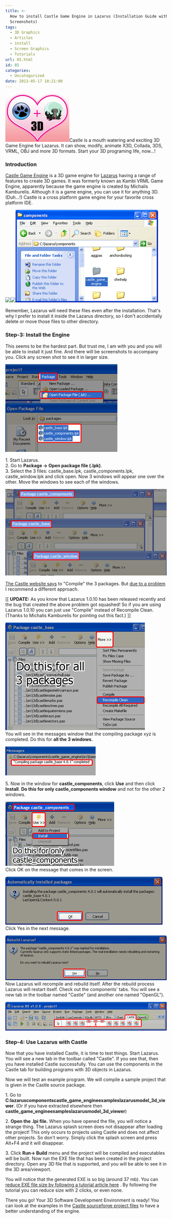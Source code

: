 ```yaml
---
title: >-
  How to install Castle Game Engine in Lazarus (Installation Guide with
  Screenshots)
tags:
  - 3D Graphics
  - Articles
  - install
  - Screen Graphics
  - Tutorials
url: 85.html
id: 85
categories:
  - Uncategorized
date: 2013-05-17 18:21:00
---
```


![](how-to-install-castle-game-engine-in/lazarus-and-castle-3d.jpg)Castle is a mouth watering and exciting 3D Game Engine for Lazarus. It can show, modify, animate X3D, Collada, 3DS, VRML, OBJ and more 3D formats. Start your 3D programing life, now...!  
  
  

### Introduction

[Castle Game Engine](http://castle-engine.sourceforge.net/) is a 3D game engine for [Lazarus](http://www.lazarus.freepascal.org/) having a range of features to create 3D games. It was formerly known as Kambi VRML Game Engine, apparently because the game engine is created by Michalis Kamburelis. Although it is a game engine, you can use it for anything 3D. (Duh...!) Castle is a cross platform game engine for your favorite cross platform IDE.  
  
![](http://2.bp.blogspot.com/-O5lgEh6_zBM/UZZuVYSFZDI/AAAAAAAAA00/XTkdjdReqzI/s1600/castle_screen_demo_1.jpg)![](http://1.bp.blogspot.com/-D0F2y_Ef_pg/UZZuq5N1IJI/AAAAAAAAA08/gNvgZrFJOU8/s1600/castle_sunset.jpg)![](how-to-install-castle-game-engine-in/copy-to-components.gif)  
  
Remember, Lazarus will need these files even after the installation. That's why I prefer to install it inside the Lazarus directory, so I don't accidentally delete or move those files to other directory.  
  

### Step-3: Install the Engine

This seems to be the hardest part. But trust me, I am with you and you will be able to install it just fine. And there will be screenshots to accompany you. Click any screen shot to see it in larger size.  
  
![](how-to-install-castle-game-engine-in/select-3-lpks.gif)  
  
1\. Start Lazarus.  
2\. Go to **Package -> Open package file (.lpk)**.  
3\. Select the 3 files: castle\_base.lpk, castle\_components.lpk, castle\_window.lpk and click open. Now 3 windows will appear one over the other. Move the windows to see each of the windows.  
  
![](how-to-install-castle-game-engine-in/3-package-windows.gif)  
  
[The Castle website says](http://castle-engine.sourceforge.net/tutorial_install.php) to "Compile" the 3 packages. But [due to a problem](http://www.lazarus.freepascal.org/index.php?topic=10984.0) I recommend a different approach.  
  
\[\[ **UPDATE:** As you know that Lazarus 1.0.10 has been released recently and the bug that created the above problem got squashed! So if you are using Lazarus 1.0.10 you can just use "Compile" instead of Recompile Clean. (Thanks to Michalis Kamburelis for pointing out this fact.) \]\]  
  
![](how-to-install-castle-game-engine-in/recompile-clean.gif)  
You will see in the messages window that the compiling package xyz is completed. Do this for **all the 3 windows.**  
  
![](how-to-install-castle-game-engine-in/compiling-finished.gif)  
  
  
5\. Now in the window for **castle\_components**, click **Use** and then click **Install**. **Do this for only castle\_components window** and not for the other 2 windows.  
  
![](how-to-install-castle-game-engine-in/lpk_install.gif)  
Click OK on the message that comes in the screen.  
  
![](how-to-install-castle-game-engine-in/install-message.gif)  
Click Yes in the next message.  
  
![](how-to-install-castle-game-engine-in/install-message2.gif)  
Now Lazarus will recompile and rebuild itself. After the rebuild process Lazarus will restart itself. Check out the components' tabs. You will see a new tab in the toolbar named "Castle" (and another one named "OpenGL").  
  
![](how-to-install-castle-game-engine-in/castle-component-toolbar.gif)  
  

### Step-4: Use Lazarus with Castle

  
Now that you have installed Castle, it is time to test things. Start Lazarus. You will see a new tab in the toolbar called "Castle". If you see that, then you have installed Castle successfully. You can use the components in the Castle tab for building programs with 3D objects in Lazarus.  
  
Now we will test an example program. We will compile a sample project that is given in the Castle source package.  
  
1\. Go to **C:lazaruscomponentscastle\_game\_engineexampleslazarusmodel\_3d\_viewer**. (Or if you have extracted elsewhere then **castle\_game\_engineexampleslazarusmodel\_3d\_viewer**)  
  
2\. **Open the .lpi file.** When you have opened the file, you will notice a strange thing. The Lazarus splash screen does not disappear after loading the project! This only occurs to projects using Castle and does not affect other projects. So don't worry. Simply click the splash screen and press Alt+F4 and it will disappear.  
  
3\. Click **Run-> Build** menu and the project will be compiled and executables will be built. Now run the EXE file that has been created in the project directory. Open any 3D file that is supported, and you will be able to see it in the 3D area/viewport.  
  
You will notice that the generated EXE is so big (around 37 mb). You can [reduce EXE file size by following a tutorial article here](http://lazplanet.blogspot.com/2013/03/how-to-reduce-exe-file-size-of-your.html) . By following the tutorial you can reduce size with 2 clicks, or even none.  
  
There you go! Your 3D Software Development Environment is ready! You can look at the examples in the [Castle sourceforge project files](http://sourceforge.net/projects/castle-engine/files/) to have a better understanding of the engine.